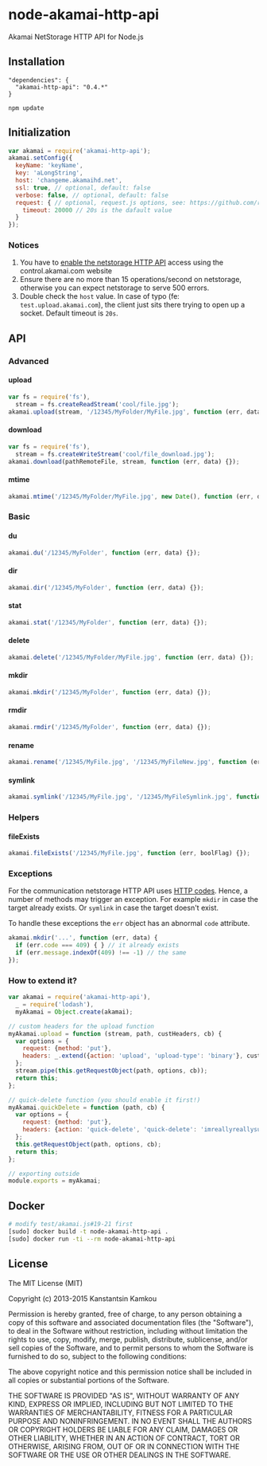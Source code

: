node-akamai-http-api
====================
Akamai NetStorage HTTP API for Node.js

## Installation
```
"dependencies": {
  "akamai-http-api": "0.4.*"
}
```
```npm update```

## Initialization
```javascript
var akamai = require('akamai-http-api');
akamai.setConfig({
  keyName: 'keyName',
  key: 'aLongString',
  host: 'changeme.akamaihd.net',
  ssl: true, // optional, default: false
  verbose: false, // optional, default: false
  request: { // optional, request.js options, see: https://github.com/request/request#requestoptions-callback
    timeout: 20000 // 20s is the dafault value
  }
});
```

### Notices
1. You have to [enable the netstorage HTTP API](https://control.akamai.com/dl/customers/NS/NetStrgHttpCM.pdf) access using the control.akamai.com website
2. Ensure there are no more than 15 operations/second on netstorage, otherwise you can expect netstorage to serve 500 errors.
3. Double check the `host` value. In case of typo (fe: `test.upload.akamai.com`), the client just sits there trying to open up a socket. Default timeout is `20s`.

## API
### Advanced
#### upload
```javascript
var fs = require('fs'),
  stream = fs.createReadStream('cool/file.jpg');
akamai.upload(stream, '/12345/MyFolder/MyFile.jpg', function (err, data) {});
```
#### download
```javascript
var fs = require('fs'),
  stream = fs.createWriteStream('cool/file_download.jpg');
akamai.download(pathRemoteFile, stream, function (err, data) {});
```
#### mtime
```javascript
akamai.mtime('/12345/MyFolder/MyFile.jpg', new Date(), function (err, data) {});
```

### Basic
#### du
```javascript
akamai.du('/12345/MyFolder', function (err, data) {});
```
#### dir
```javascript
akamai.dir('/12345/MyFolder', function (err, data) {});
```
#### stat
```javascript
akamai.stat('/12345/MyFolder', function (err, data) {});
```
#### delete
```javascript
akamai.delete('/12345/MyFolder/MyFile.jpg', function (err, data) {});
```
#### mkdir
```javascript
akamai.mkdir('/12345/MyFolder', function (err, data) {});
```
#### rmdir
```javascript
akamai.rmdir('/12345/MyFolder', function (err, data) {});
```
#### rename
```javascript
akamai.rename('/12345/MyFile.jpg', '/12345/MyFileNew.jpg', function (err, data) {});
```
#### symlink
```javascript
akamai.symlink('/12345/MyFile.jpg', '/12345/MyFileSymlink.jpg', function (err, data) {});
```

### Helpers
#### fileExists
```javascript
akamai.fileExists('/12345/MyFile.jpg', function (err, boolFlag) {});
```

### Exceptions
For the communication netstorage HTTP API uses [HTTP codes](http://www.w3.org/Protocols/rfc2616/rfc2616-sec10.html).
Hence, a number of methods may trigger an exception. For example `mkdir` in case the target already exists.
Or `symlink` in case the target doesn't exist.

To handle these exceptions the `err` object has an abnormal `code` attribute.

```javascript
akamai.mkdir('...', function (err, data) {
  if (err.code === 409) { } // it already exists
  if (err.message.indexOf(409) !== -1) // the same
});
```

### How to extend it?
```javascript
var akamai = require('akamai-http-api'),
  _ = require('lodash'),
  myAkamai = Object.create(akamai);

// custom headers for the upload function
myAkamai.upload = function (stream, path, custHeaders, cb) {
  var options = {
    request: {method: 'put'},
    headers: _.extend({action: 'upload', 'upload-type': 'binary'}, custHeaders)
  };
  stream.pipe(this.getRequestObject(path, options, cb));
  return this;
};

// quick-delete function (you should enable it first!)
myAkamai.quickDelete = function (path, cb) {
  var options = {
    request: {method: 'put'},
    headers: {action: 'quick-delete', 'quick-delete': 'imreallyreallysure'}
  };
  this.getRequestObject(path, options, cb);
  return this;
};

// exporting outside
module.exports = myAkamai;
```

## Docker
```sh
# modify test/akamai.js#19-21 first
[sudo] docker build -t node-akamai-http-api .
[sudo] docker run -ti --rm node-akamai-http-api
```

## License
The MIT License (MIT)

Copyright (c) 2013-2015 Kanstantsin Kamkou

Permission is hereby granted, free of charge, to any person obtaining a copy of
this software and associated documentation files (the "Software"), to deal in
the Software without restriction, including without limitation the rights to
use, copy, modify, merge, publish, distribute, sublicense, and/or sell copies of
the Software, and to permit persons to whom the Software is furnished to do so,
subject to the following conditions:

The above copyright notice and this permission notice shall be included in all
copies or substantial portions of the Software.

THE SOFTWARE IS PROVIDED "AS IS", WITHOUT WARRANTY OF ANY KIND, EXPRESS OR
IMPLIED, INCLUDING BUT NOT LIMITED TO THE WARRANTIES OF MERCHANTABILITY, FITNESS
FOR A PARTICULAR PURPOSE AND NONINFRINGEMENT. IN NO EVENT SHALL THE AUTHORS OR
COPYRIGHT HOLDERS BE LIABLE FOR ANY CLAIM, DAMAGES OR OTHER LIABILITY, WHETHER
IN AN ACTION OF CONTRACT, TORT OR OTHERWISE, ARISING FROM, OUT OF OR IN
CONNECTION WITH THE SOFTWARE OR THE USE OR OTHER DEALINGS IN THE SOFTWARE.
